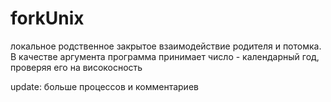 # forkUnix

локальное родственное закрытое взаимодействие родителя и потомка. В качестве аргумента программа принимает  число - календарный год, проверяя его на високосность

update: больше процессов и комментариев
